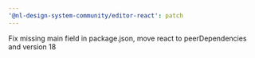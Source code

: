 ```yaml
---
'@nl-design-system-community/editor-react': patch
---
```


Fix missing main field in package.json, move react to peerDependencies and version 18
